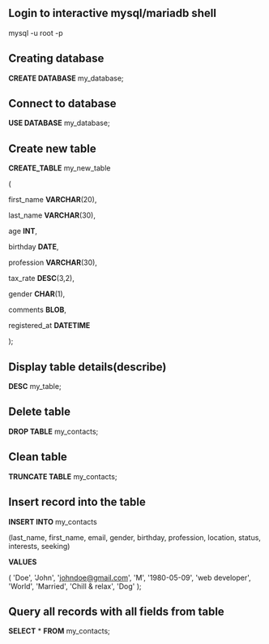 ## Login to interactive mysql/mariadb shell

mysql -u root -p

## Creating database

**CREATE DATABASE** my_database;

## Connect to database

**USE DATABASE** my_database;

## Create new table

**CREATE_TABLE** my_new_table

(

first_name **VARCHAR**(20),

last_name **VARCHAR**(30),

age **INT**,

birthday **DATE**,

profession **VARCHAR**(30),

tax_rate **DESC**(3,2),

gender **CHAR**(1),

comments **BLOB**,

registered_at **DATETIME**

);

## Display table details(describe)

**DESC** my_table;

## Delete table

**DROP TABLE** my_contacts;

## Clean table

**TRUNCATE TABLE** my_contacts;

## Insert record into the table

**INSERT INTO** my_contacts

(last_name, first_name, email, gender, birthday, profession, location, status, interests, seeking)

**VALUES**

( 'Doe', 'John', 'johndoe@gmail.com', 'M', '1980-05-09', 'web developer', 'World', 'Married', 'Chill & relax', 'Dog' );

## Query all records with all fields from table

**SELECT** * **FROM** my_contacts;

